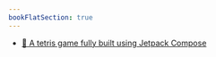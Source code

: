```yaml
---
bookFlatSection: true
---
```


- [🧱 A tetris game fully built using Jetpack Compose](https://github.com/vitaviva/compose-tetris)